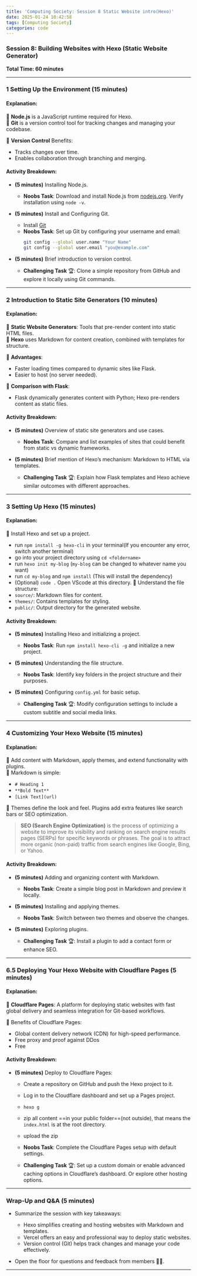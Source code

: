 ```yaml
---
title: 'Computing Society: Session 8 Static Website intro(Hexo)'
date: 2025-01-24 10:42:58
tags: [Computing Society]
categories: code
---
```


### **Session 8: Building Websites with Hexo (Static Website Generator)**  
**Total Time: 60 minutes**

---

### **1 Setting Up the Environment** (15 minutes)  
#### Explanation:  
🔹 **Node.js** is a JavaScript runtime required for Hexo.  
🔸 **Git** is a version control tool for tracking changes and managing your codebase.  

🔹 **Version Control** Benefits:  
- Tracks changes over time.  
- Enables collaboration through branching and merging.  

#### Activity Breakdown:  
- **(5 minutes)** Installing Node.js.  
  - **Noobs Task**: Download and install Node.js from [nodejs.org](https://nodejs.org). Verify installation using `node -v`.  

- **(5 minutes)** Install and Configuring Git.  
  - Install  [Git](https://git-scm.com/)
  - **Noobs Task**: Set up Git by configuring your username and email:  
    ```bash
    git config --global user.name "Your Name"
    git config --global user.email "you@example.com"
    ```  

- **(5 minutes)** Brief introduction to version control.  
  - **Challenging Task** 🏆: Clone a simple repository from GitHub and explore it locally using Git commands.  

---

### **2 Introduction to Static Site Generators** (10 minutes)  
#### Explanation:  
🔹 **Static Website Generators**: Tools that pre-render content into static HTML files.  
🔸 **Hexo** uses Markdown for content creation, combined with templates for structure.  

🔹 **Advantages**:  
- Faster loading times compared to dynamic sites like Flask.  
- Easier to host (no server needed).  

🔸 **Comparison with Flask**:  
- Flask dynamically generates content with Python; Hexo pre-renders content as static files.  

#### Activity Breakdown:  
- **(5 minutes)** Overview of static site generators and use cases.  
  - **Noobs Task**: Compare and list examples of sites that could benefit from static vs dynamic frameworks.  

- **(5 minutes)** Brief mention of Hexo’s mechanism: Markdown to HTML via templates.  
  - **Challenging Task** 🏆: Explain how Flask templates and Hexo achieve similar outcomes with different approaches.  

---

### **3 Setting Up Hexo** (15 minutes)  
#### Explanation:  
🔹 Install Hexo and set up a project.  
- run `npm install -g hexo-cli` in your terminal(If you encounter any error, switch another terminal)
- go into your project directory using `cd <foldername>`
- run `hexo init my-blog` (`my-blog` can be changed to whatever name you want)
- run `cd my-blog` and `npm install` (This will install the dependency)
- (Optional) `code .` Open VScode at this directory.
🔸 Understand the file structure:  
- `source/`: Markdown files for content.  
- `themes/`: Contains templates for styling.  
- `public/`: Output directory for the generated website.  

#### Activity Breakdown:  
- **(5 minutes)** Installing Hexo and initializing a project.  
  - **Noobs Task**: Run `npm install hexo-cli -g` and initialize a new project.  

- **(5 minutes)** Understanding the file structure.  
  - **Noobs Task**: Identify key folders in the project structure and their purposes.  

- **(5 minutes)** Configuring `config.yml` for basic setup.  
  - **Challenging Task** 🏆: Modify configuration settings to include a custom subtitle and social media links.  

---

### **4 Customizing Your Hexo Website** (15 minutes)  
#### Explanation:  
🔹 Add content with Markdown, apply themes, and extend functionality with plugins.  
🔸 Markdown is simple:  
- `# Heading 1`  
- `**Bold Text**`  
- `[Link Text](url)`  

🔹 Themes define the look and feel. Plugins add extra features like search bars or SEO optimization.  

> **SEO (Search Engine Optimization)** is the process of optimizing a website to improve its visibility and ranking on search engine results pages (SERPs) for specific keywords or phrases. The goal is to attract more organic (non-paid) traffic from search engines like Google, Bing, or Yahoo.

#### Activity Breakdown:  
- **(5 minutes)** Adding and organizing content with Markdown.  
  - **Noobs Task**: Create a simple blog post in Markdown and preview it locally.  

- **(5 minutes)** Installing and applying themes.  
  - **Noobs Task**: Switch between two themes and observe the changes.  

- **(5 minutes)** Exploring plugins.  
  - **Challenging Task** 🏆: Install a plugin to add a contact form or enhance SEO.  

---

### **6.5 Deploying Your Hexo Website with Cloudflare Pages** (5 minutes)  
#### Explanation:  
🔹 **Cloudflare Pages**: A platform for deploying static websites with fast global delivery and seamless integration for Git-based workflows.  

🔹 Benefits of Cloudflare Pages:  
- Global content delivery network (CDN) for high-speed performance.
- Free proxy and proof against DDos
- Free

#### Activity Breakdown:  
- **(5 minutes)** Deploy to Cloudflare Pages:  
  - Create a repository on GitHub and push the Hexo project to it.  
  - Log in to the Cloudflare dashboard and set up a Pages project. 
  - `hexo g`
  - zip all content ==in your public folder==(not outside), that means the `index.html` is at the root directory.
  - upload the zip

  - **Noobs Task**: Complete the Cloudflare Pages setup with default settings.  
  - **Challenging Task** 🏆: Set up a custom domain or enable advanced caching options in Cloudflare’s dashboard.  Or explore other hosting options.

---

### **Wrap-Up and Q&A** (5 minutes)  
- Summarize the session with key takeaways:  
  - Hexo simplifies creating and hosting websites with Markdown and templates.  
  - Vercel offers an easy and professional way to deploy static websites.  
  - Version control (Git) helps track changes and manage your code effectively.  

- Open the floor for questions and feedback from members 🙋‍♂️.  

---
